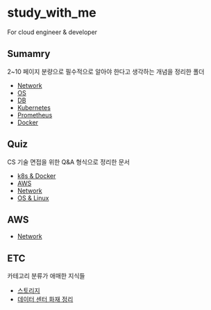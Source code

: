 # study_with_me
For cloud engineer & developer

## Sumamry

2~10 페이지 분량으로 필수적으로 알아야 한다고 생각하는 개념을 정리한 폴더

- [Network](https://github.com/hyunshoon/study_with_me/blob/develop/summary/Networks.md)
- [OS](https://github.com/hyunshoon/study_with_me/blob/develop/summary/OS.md)
- [DB](https://github.com/hyunshoon/study_with_me/blob/develop/summary/DB.md)
- [Kubernetes](https://github.com/hyunshoon/study_with_me/blob/develop/summary/Kubernetes.md)
- [Prometheus](https://github.com/hyunshoon/study_with_me/blob/develop/summary/Prometheus.md)
- [Docker](https://github.com/hyunshoon/study_with_me/blob/develop/summary/Docker.md)


## Quiz

CS 기술 면접을 위한 Q&A 형식으로 정리한 문서

- [k8s & Docker](https://github.com/hyunshoon/study_with_me/blob/develop/Quiz/Kubernetes&Docker.md)
- [AWS](https://github.com/hyunshoon/study_with_me/blob/develop/Quiz/AWS.md)
- [Network](https://github.com/hyunshoon/study_with_me/blob/develop/Quiz/Network.md)
- [OS & Linux](https://github.com/hyunshoon/study_with_me/blob/develop/Quiz/OS_&_Linux.md)

## AWS

- [Network](https://github.com/hyunshoon/study_with_me/blob/develop/AWS/AWS_Network_basic.md)

## ETC

카테고리 분류가 애매한 지식들

- [스토리지](https://github.com/hyunshoon/study_with_me/blob/develop/ETC/Storage.md)
- [데이터 센터 화재 정리](https://github.com/hyunshoon/study_with_me/blob/develop/ETC/판교_데이터_센터_화재.md)














